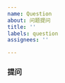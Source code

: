 ```yaml
---
name: Question
about: 问题提问
title: ''
labels: question
assignees: ''

---
```


<!--
您好，感谢您对「MDUT」的支持，您提的建议与发现的 Bug 将会对我们改进非常有用。

在提 issue 之前，我建议您可以先在 issue 列表中使用搜索功能确保不存在相同或者类似的 issue。
确定不存在相似的 issue 之后，我需要占用您几分钟时间来填一些最基础的问题。请确保 issue 排版尽量整洁，这将节省很多阅读时间。:)

Thanks!
-->

### 提问
<!--
    简单明了即可，请不要问与项目无关的问题，谢谢！该注释提交时可以删除
-->
